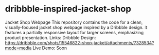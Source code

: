 # dribbble-inspired-jacket-shop
Jacket Shop Webpage This repository contains the code for a clean, visually-focused jacket shop webpage inspired by a Dribbble design. It features a partially responsive layout for larger screens, emphasizing product presentation. 
Links: 
Dribbble Design: https://dribbble.com/shots/15546822-shop-jacket/attachments/7328534?mode=media
Live Demo: Soon
